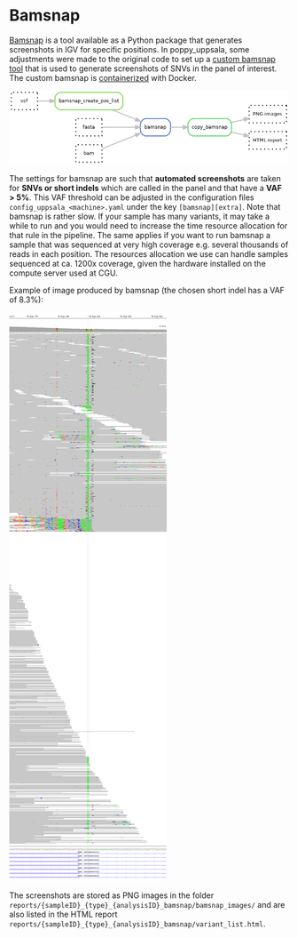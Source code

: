 # Bamsnap

[Bamsnap](https://github.com/parklab/bamsnap) is a tool available as a Python package that generates screenshots in IGV for specific positions.
In poppy_uppsala, some adjustments were made to the original code to set up a [custom bamsnap tool](https://github.com/parklab/bamsnap/commit/f4bc661c4e53a6ca21537c98c4f79080d19275bf) 
that is used to generate screenshots of SNVs in the panel of interest.
The custom bamsnap is [containerized](https://hub.docker.com/layers/hydragenetics/bamsnap/0.2.19/images/sha256-934518c699d724a3e949e0855c8ca40a48013e49c93b7d15c6fcf99cd2e41b5a) with Docker.

![bamsnap_dag](images/bamsnap.png)

The settings for bamsnap are such that **automated screenshots** are taken for **SNVs or short indels** which are 
called in the panel and that have a **VAF > 5%**.
This VAF threshold can be adjusted in the configuration files `config_uppsala_<machine>.yaml` under the key 
`[bamsnap][extra]`.
Note that bamsnap is rather slow.
If your sample has many variants, it may take a while to run and you would need to 
increase the time resource allocation for that rule in the pipeline.
The same applies if you want to run bamsnap a sample that was sequenced at very high coverage e.g. several thousands 
of reads in each position. 
The resources allocation we use can handle samples sequenced at ca. 1200x coverage, given the hardware installed on the 
compute 
server used at CGU.

Example of image produced by bamsnap (the chosen short indel has a VAF of 8.3%):

![bamsnap_example](images/chr3_78614806.png)

The screenshots are stored as PNG images in the folder `reports/{sampleID}_{type}_{analysisID}_bamsnap/bamsnap_images/` 
and are also listed in the HTML report `reports/{sampleID}_{type}_{analysisID}_bamsnap/variant_list.html`.
